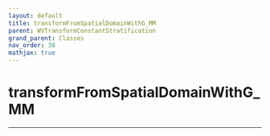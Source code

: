 ```yaml
---
layout: default
title: transformFromSpatialDomainWithG_MM
parent: WVTransformConstantStratification
grand_parent: Classes
nav_order: 38
mathjax: true
---
```


#  transformFromSpatialDomainWithG_MM




---

